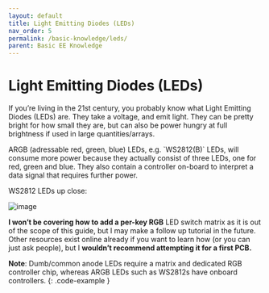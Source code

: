 ```yaml
---
layout: default
title: Light Emitting Diodes (LEDs)
nav_order: 5
permalink: /basic-knowledge/leds/
parent: Basic EE Knowledge
---
```


# Light Emitting Diodes (LEDs)

If you’re living in the 21st century, you probably know what Light Emitting Diodes (LEDs) are. They take a voltage, and emit light. They can be pretty bright for how small they are, but can also be power hungry at full brightness if used in large quantities/arrays.

<div class="code-example" markdown="1">
ARGB (adressable red, green, blue) LEDs, e.g. `WS2812(B)` LEDs, will consume more power because they actually consist of three LEDs, one for red, green and blue. They also contain a controller on-board to interpret a data signal that requires further power.

WS2812 LEDs up close:

![image](https://hackaday.com/wp-content/uploads/2017/01/sidebysidenotext_featured.png)
</div>

**I won’t be covering how to add a per-key RGB** LED switch matrix as it is out of the scope of this guide, but I may make a follow up tutorial in the future. Other resources exist online already if you want to learn how (or you can just ask people), but I **wouldn’t recommend attempting it for a first PCB.**

**Note**: Dumb/common anode LEDs require a matrix and dedicated RGB controller chip, whereas ARGB LEDs such as WS2812s have onboard controllers.
{: .code-example }